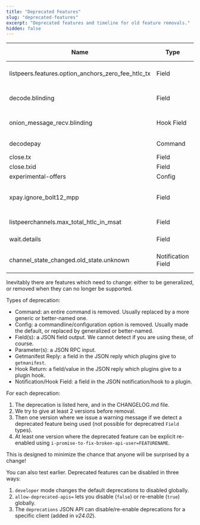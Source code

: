 ```yaml
---
title: "Deprecated Features"
slug: "deprecated-features"
excerpt: "Deprecated features and timeline for old feature removals."
hidden: false
---
```


| Name                                 | Type               | First Deprecated | Last Supported | Description                                                                                                                                                                     |
|--------------------------------------|--------------------|------------------|----------------|---------------------------------------------------------------------------------------------------------------------------------------------------------------------------------|
| listpeers.features.option_anchors_zero_fee_htlc_tx | Field | v24.08          | v25.09         | Renamed to `option_anchors` in the spec: check for that in `features` instead                                                          |
| decode.blinding                      | Field              | v24.11           | v25.05         | Renamed to `first_path_key` in BOLT 4 (available in `decode` from v24.11)                                                              |
| onion_message_recv.blinding          | Hook Field         | v24.11           | v25.05         | Renamed to `first_path_key` in BOLT 4 (available in hook from v24.11)                                                                  |
| decodepay                            | Command            | v24.11           | v25.12         | Use `decode` which is more powerful (since v23.05)                                                                                     |
| close.tx                             | Field              | v24.11           | v25.12         | Use txs array instead                                                                                                                  |
| close.txid                           | Field              | v24.11           | v25.12         | Use txids array instead                                                                                                                |
| experimental-offers                  | Config             | v24.11           | v25.05         | Now the default                                                                                                                        |
| xpay.ignore_bolt12_mpp               | Field              | v25.05           | v25.12         | Try MPP even if the BOLT12 invoice doesn't explicitly allow it (CLN didn't until 25.02)                                                |
| listpeerchannels.max_total_htlc_in_msat | Field           | v25.02           | v26.03         | Use our_max_total_htlc_out_msat                                                                                                              |
| wait.details                         | Field              | v25.05           | v26.06         | Use subsystem-specific object instead                                                                                                  |
| channel_state_changed.old_state.unknown | Notification Field | v25.05        | v26.03         | Value "unknown" is deprecated: field will be omitted instead                                                                           |

Inevitably there are features which need to change: either to be generalized, or removed when they can no longer be supported.

Types of deprecation:
* Command: an entire command is removed.  Usually replaced by a more generic or better-named one.
* Config: a commandline/configuration option is removed.  Usually made the default, or replaced by generalized or better-named.
* Field(s): a JSON field output.  We cannot detect if you are using these, of course.
* Parameter(s): a JSON RPC input.
* Getmanifest Reply: a field in the JSON reply which plugins give to `getmanifest`.
* Hook Return: a field/value in the JSON reply which plugins give to a plugin hook.
* Notification/Hook Field: a field in the JSON notification/hook to a plugin.

For each deprecation:
1. The deprecation is listed here, and in the CHANGELOG.md file.
2. We try to give at least 2 versions before removal.
3. Then one version where we issue a warning message if we detect a deprecated feature being used (not possible for deprecatred `Field` types).
4. At least one version where the deprecated feature can be explicit re-enabled using `i-promise-to-fix-broken-api-user=FEATURENAME`.


This is designed to minimize the chance that anyone will be surprised by a change!

You can also test earlier.  Deprecated features can be disabled in three ways:
1. `developer` mode changes the default deprecations to disabled globally.
2. `allow-deprecated-apis=` lets you disable (`false`) or re-enable (`true`) globally.
3. The `deprecations` JSON API can disable/re-enable deprecations for a specific client (added in *v24.02*).
